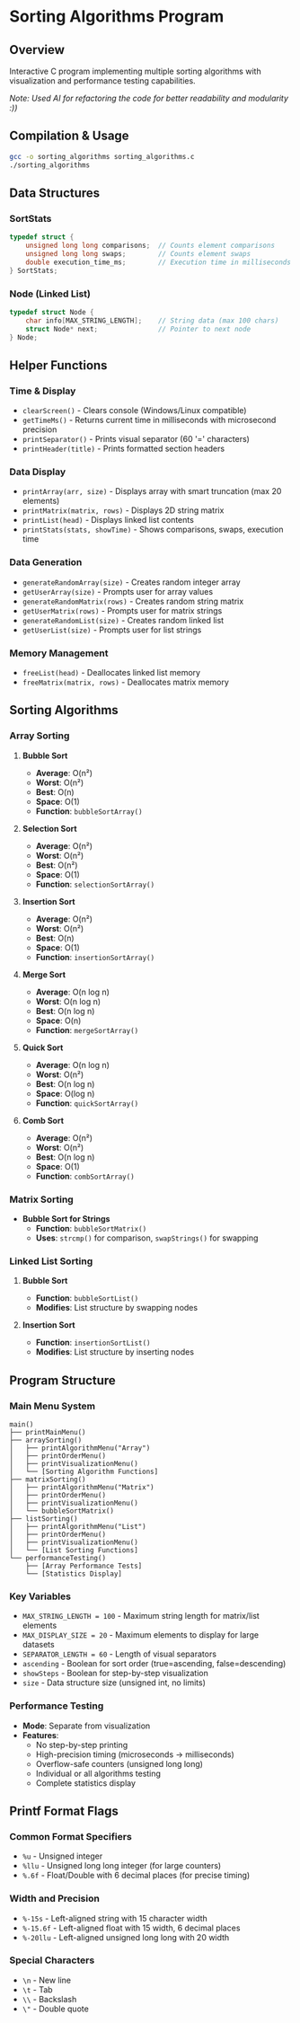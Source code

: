 # Sorting Algorithms Program

## Overview
Interactive C program implementing multiple sorting algorithms with visualization and performance testing capabilities.

*Note: Used AI for refactoring the code for better readability and modularity :))*
## Compilation & Usage
```bash
gcc -o sorting_algorithms sorting_algorithms.c
./sorting_algorithms
```

## Data Structures

### SortStats
```c
typedef struct {
    unsigned long long comparisons;  // Counts element comparisons
    unsigned long long swaps;        // Counts element swaps
    double execution_time_ms;        // Execution time in milliseconds
} SortStats;
```

### Node (Linked List)
```c
typedef struct Node {
    char info[MAX_STRING_LENGTH];    // String data (max 100 chars)
    struct Node* next;               // Pointer to next node
} Node;
```

## Helper Functions

### Time & Display
- `clearScreen()` - Clears console (Windows/Linux compatible)
- `getTimeMs()` - Returns current time in milliseconds with microsecond precision
- `printSeparator()` - Prints visual separator (60 '=' characters)
- `printHeader(title)` - Prints formatted section headers

### Data Display
- `printArray(arr, size)` - Displays array with smart truncation (max 20 elements)
- `printMatrix(matrix, rows)` - Displays 2D string matrix
- `printList(head)` - Displays linked list contents
- `printStats(stats, showTime)` - Shows comparisons, swaps, execution time

### Data Generation
- `generateRandomArray(size)` - Creates random integer array
- `getUserArray(size)` - Prompts user for array values
- `generateRandomMatrix(rows)` - Creates random string matrix
- `getUserMatrix(rows)` - Prompts user for matrix strings
- `generateRandomList(size)` - Creates random linked list
- `getUserList(size)` - Prompts user for list strings

### Memory Management
- `freeList(head)` - Deallocates linked list memory
- `freeMatrix(matrix, rows)` - Deallocates matrix memory

## Sorting Algorithms

### Array Sorting
1. **Bubble Sort**
   - **Average**: O(n²)
   - **Worst**: O(n²)
   - **Best**: O(n)
   - **Space**: O(1)
   - **Function**: `bubbleSortArray()`

2. **Selection Sort**
   - **Average**: O(n²)
   - **Worst**: O(n²)
   - **Best**: O(n²)
   - **Space**: O(1)
   - **Function**: `selectionSortArray()`

3. **Insertion Sort**
   - **Average**: O(n²)
   - **Worst**: O(n²)
   - **Best**: O(n)
   - **Space**: O(1)
   - **Function**: `insertionSortArray()`

4. **Merge Sort**
   - **Average**: O(n log n)
   - **Worst**: O(n log n)
   - **Best**: O(n log n)
   - **Space**: O(n)
   - **Function**: `mergeSortArray()`

5. **Quick Sort**
   - **Average**: O(n log n)
   - **Worst**: O(n²)
   - **Best**: O(n log n)
   - **Space**: O(log n)
   - **Function**: `quickSortArray()`

6. **Comb Sort**
   - **Average**: O(n²)
   - **Worst**: O(n²)
   - **Best**: O(n log n)
   - **Space**: O(1)
   - **Function**: `combSortArray()`

### Matrix Sorting
- **Bubble Sort for Strings**
  - **Function**: `bubbleSortMatrix()`
  - **Uses**: `strcmp()` for comparison, `swapStrings()` for swapping

### Linked List Sorting
1. **Bubble Sort**
   - **Function**: `bubbleSortList()`
   - **Modifies**: List structure by swapping nodes

2. **Insertion Sort**
   - **Function**: `insertionSortList()`
   - **Modifies**: List structure by inserting nodes

## Program Structure

### Main Menu System
```
main()
├── printMainMenu()
├── arraySorting()
│   ├── printAlgorithmMenu("Array")
│   ├── printOrderMenu()
│   ├── printVisualizationMenu()
│   └── [Sorting Algorithm Functions]
├── matrixSorting()
│   ├── printAlgorithmMenu("Matrix")
│   ├── printOrderMenu()
│   ├── printVisualizationMenu()
│   └── bubbleSortMatrix()
├── listSorting()
│   ├── printAlgorithmMenu("List")
│   ├── printOrderMenu()
│   ├── printVisualizationMenu()
│   └── [List Sorting Functions]
└── performanceTesting()
    ├── [Array Performance Tests]
    └── [Statistics Display]
```

### Key Variables
- `MAX_STRING_LENGTH = 100` - Maximum string length for matrix/list elements
- `MAX_DISPLAY_SIZE = 20` - Maximum elements to display for large datasets
- `SEPARATOR_LENGTH = 60` - Length of visual separators
- `ascending` - Boolean for sort order (true=ascending, false=descending)
- `showSteps` - Boolean for step-by-step visualization
- `size` - Data structure size (unsigned int, no limits)

### Performance Testing
- **Mode**: Separate from visualization
- **Features**: 
  - No step-by-step printing
  - High-precision timing (microseconds → milliseconds)
  - Overflow-safe counters (unsigned long long)
  - Individual or all algorithms testing
  - Complete statistics display

## Printf Format Flags

### Common Format Specifiers
- `%u` - Unsigned integer  
- `%llu` - Unsigned long long integer (for large counters)
- `%.6f` - Float/Double with 6 decimal places (for precise timing)

### Width and Precision
- `%-15s` - Left-aligned string with 15 character width
- `%-15.6f` - Left-aligned float with 15 width, 6 decimal places
- `%-20llu` - Left-aligned unsigned long long with 20 width

### Special Characters
- `\n` - New line
- `\t` - Tab
- `\\` - Backslash
- `\"` - Double quote


